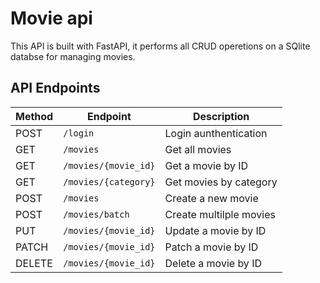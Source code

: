 # Movie api

This API is built with FastAPI, it performs all CRUD operetions on a SQlite databse
for managing movies.

## API Endpoints

| Method | Endpoint             | Description             |
|--------|----------------------|-------------------------|
| POST   | `/login`             | Login aunthentication   |
| GET    | `/movies`            | Get all movies          |
| GET    | `/movies/{movie_id}` | Get a movie by ID       |
| GET    | `/movies/{category}` | Get movies by category  |
| POST   | `/movies`            | Create a new movie      |
| POST   | `/movies/batch`      | Create multilple movies |
| PUT    | `/movies/{movie_id}` | Update a movie by ID    |
| PATCH  | `/movies/{movie_id}` | Patch a movie by ID     |
| DELETE | `/movies/{movie_id}` | Delete a movie by ID    |
